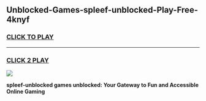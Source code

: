 
## Unblocked-Games-spleef-unblocked-Play-Free-4knyf
<h3>
<a href="https://premium76.site?title=spleef-unblocked&ref=18A1">CLICK TO PLAY</a></h3>
<hr>

<h3>
<a href="https://premium76.site?title=spleef-unblocked&ref=18A1">CLICK 2 PLAY</a>
  
</h3>

<a href="https://premium76.site?title=spleef-unblocked&ref=18A1"><img src="https://clearcache.store/games.png"></a>


**spleef-unblocked games unblocked: Your Gateway to Fun and Accessible Online Gaming**
